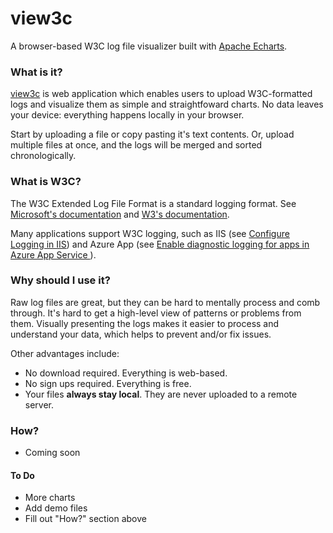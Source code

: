 # view3c
A browser-based W3C log file visualizer built with [Apache Echarts](https://echarts.apache.org/en/index.html).

### What is it?
[view3c](https://github.com/oversizedcanoe/view3c) is web application which enables users to upload W3C-formatted logs and visualize them as simple and straightfoward charts. No data leaves your device: everything happens locally in your browser.

Start by uploading a file or copy pasting it's text contents. Or, upload multiple files at once, and the logs will be merged and sorted chronologically.


### What is W3C?
The W3C Extended Log File Format is a standard logging format. See [Microsoft's documentation](https://learn.microsoft.com/en-us/windows/win32/http/w3c-logging) and [W3's documentation](https://www.w3.org/TR/WD-logfile).

Many applications support W3C logging, such as IIS (see [Configure Logging in IIS](https://learn.microsoft.com/en-us/iis/manage/provisioning-and-managing-iis/configure-logging-in-iis)) and Azure App (see [Enable diagnostic logging for apps in Azure App Service
](https://learn.microsoft.com/en-us/azure/app-service/troubleshoot-diagnostic-logs)).

### Why should I use it?
Raw log files are great, but they can be hard to mentally process and comb through. It's hard to get a high-level view of patterns or problems from them. Visually presenting the logs makes it easier to process and understand your data, which helps to prevent and/or fix issues.

Other advantages include:
 - No download required. Everything is web-based.
 - No sign ups required. Everything is free.
 - Your files **always stay local**. They are never uploaded to a remote server.

### How?
 - Coming soon



#### To Do
 - More charts
 - Add demo files
 - Fill out "How?" section above